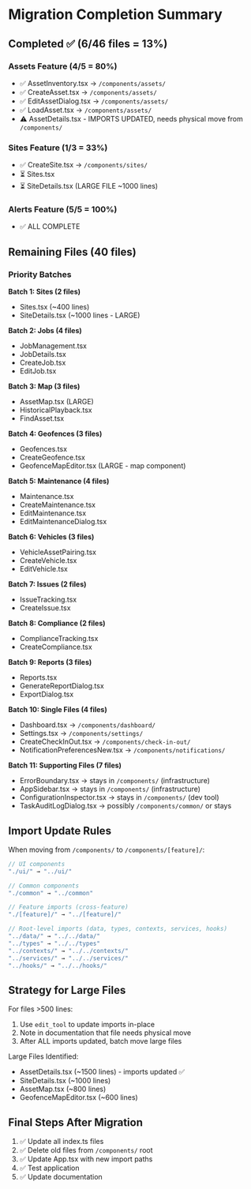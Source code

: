 # Migration Completion Summary

## Completed ✅ (6/46 files = 13%)

### Assets Feature (4/5 = 80%)
- ✅ AssetInventory.tsx → `/components/assets/`
- ✅ CreateAsset.tsx → `/components/assets/`
- ✅ EditAssetDialog.tsx → `/components/assets/`
- ✅ LoadAsset.tsx → `/components/assets/`
- ⚠️ AssetDetails.tsx - IMPORTS UPDATED, needs physical move from `/components/`

### Sites Feature (1/3 = 33%)
- ✅ CreateSite.tsx → `/components/sites/`
- ⏳ Sites.tsx
- ⏳ SiteDetails.tsx (LARGE FILE ~1000 lines)

### Alerts Feature (5/5 = 100%) 
- ✅ ALL COMPLETE

## Remaining Files (40 files)

### Priority Batches

**Batch 1: Sites (2 files)**
- Sites.tsx (~400 lines)
- SiteDetails.tsx (~1000 lines - LARGE)

**Batch 2: Jobs (4 files)**
- JobManagement.tsx
- JobDetails.tsx
- CreateJob.tsx
- EditJob.tsx

**Batch 3: Map (3 files)**
- AssetMap.tsx (LARGE)
- HistoricalPlayback.tsx
- FindAsset.tsx

**Batch 4: Geofences (3 files)**
- Geofences.tsx
- CreateGeofence.tsx
- GeofenceMapEditor.tsx (LARGE - map component)

**Batch 5: Maintenance (4 files)**
- Maintenance.tsx
- CreateMaintenance.tsx
- EditMaintenance.tsx
- EditMaintenanceDialog.tsx

**Batch 6: Vehicles (3 files)**
- VehicleAssetPairing.tsx
- CreateVehicle.tsx
- EditVehicle.tsx

**Batch 7: Issues (2 files)**
- IssueTracking.tsx
- CreateIssue.tsx

**Batch 8: Compliance (2 files)**
- ComplianceTracking.tsx
- CreateCompliance.tsx

**Batch 9: Reports (3 files)**
- Reports.tsx
- GenerateReportDialog.tsx
- ExportDialog.tsx

**Batch 10: Single Files (4 files)**
- Dashboard.tsx → `/components/dashboard/`
- Settings.tsx → `/components/settings/`
- CreateCheckInOut.tsx → `/components/check-in-out/`
- NotificationPreferencesNew.tsx → `/components/notifications/`

**Batch 11: Supporting Files (7 files)**
- ErrorBoundary.tsx → stays in `/components/` (infrastructure)
- AppSidebar.tsx → stays in `/components/` (infrastructure)
- ConfigurationInspector.tsx → stays in `/components/` (dev tool)
- TaskAuditLogDialog.tsx → possibly `/components/common/` or stays

## Import Update Rules

When moving from `/components/` to `/components/[feature]/`:

```typescript
// UI components
"./ui/" → "../ui/"

// Common components
"./common" → "../common"

// Feature imports (cross-feature)
"./[feature]/" → "../[feature]/"

// Root-level imports (data, types, contexts, services, hooks)
"../data/" → "../../data/"
"../types" → "../../types"
"../contexts/" → "../../contexts/"
"../services/" → "../../services/"
"../hooks/" → "../../hooks/"
```

## Strategy for Large Files

For files >500 lines:
1. Use `edit_tool` to update imports in-place
2. Note in documentation that file needs physical move
3. After ALL imports updated, batch move large files

Large Files Identified:
- AssetDetails.tsx (~1500 lines) - imports updated ✅
- SiteDetails.tsx (~1000 lines)
- AssetMap.tsx (~800 lines)
- GeofenceMapEditor.tsx (~600 lines)

## Final Steps After Migration

1. ✅ Update all index.ts files
2. ✅ Delete old files from `/components/` root
3. ✅ Update App.tsx with new import paths
4. ✅ Test application
5. ✅ Update documentation

